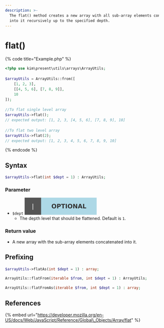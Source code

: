 ```yaml
---
description: >-
  The flat() method creates a new array with all sub-array elements concatenated
  into it recursively up to the specified depth.
---
```


# flat\(\)

{% code title="Example.php" %}
```php
<?php use kim\present\utils\arrays\ArrayUtils;

$arrayUtils = ArrayUtils::from([
    [1, 2, 3],
    [[4, 5, 6], [7, 8, 9]],
    10
]);

//To flat single level array
$arrayUtils->flat();
// expected output: [1, 2, 3, [4, 5, 6], [7, 8, 9], 10]

//To flat two level array
$arrayUtils->flat(2);
// expected output: [1, 2, 3, 4, 5, 6, 7, 8, 9, 10]
```
{% endcode %}

## Syntax

```php
$arrayUtils->flat(int $dept = 1) : ArrayUtils;
```

### Parameter

* `$dept` ![](../../../.gitbook/assets/badge_optional.svg) 
  * The depth level that should be flattened. Default is `1`.

### Return value

* A new array with the sub-array elements concatenated into it.

## Prefixing

```php
$arrayUtils->flatAs(int $dept = 1) : array;
```

```php
ArrayUtils::flatFrom(iterable $from, int $dept = 1) : ArrayUtils;
```

```php
ArrayUtils::flatFromAs(iterable $from, int $dept = 1) : array;
```

## References

{% embed url="https://developer.mozilla.org/en-US/docs/Web/JavaScript/Reference/Global\_Objects/Array/flat" %}



